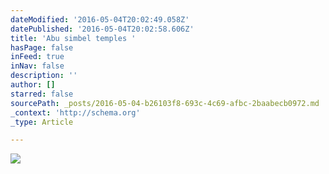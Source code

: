 ```yaml
---
dateModified: '2016-05-04T20:02:49.058Z'
datePublished: '2016-05-04T20:02:58.606Z'
title: 'Abu simbel temples '
hasPage: false
inFeed: true
inNav: false
description: ''
author: []
starred: false
sourcePath: _posts/2016-05-04-b26103f8-693c-4c69-afbc-2baabecb0972.md
_context: 'http://schema.org'
_type: Article

---
```

![](https://the-grid-user-content.s3-us-west-2.amazonaws.com/8ca7d42e-4536-41d5-ab57-db27cf85a996.jpg)